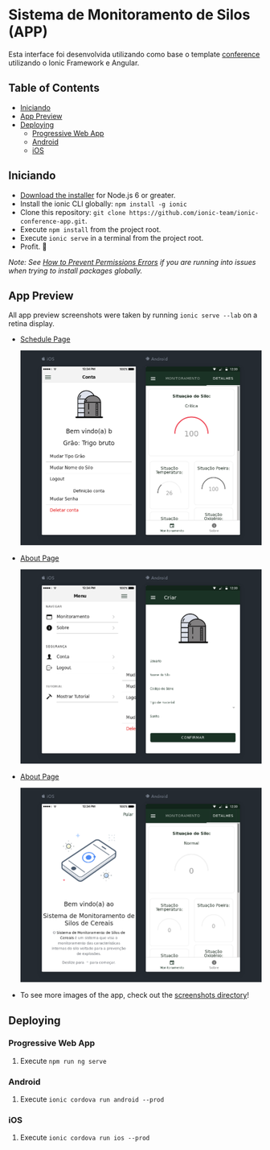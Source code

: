 # Sistema de Monitoramento de Silos (APP)

Esta interface foi desenvolvida utilizando como base o template [conference](https://github.com/ionic-team/ionic-conference-app) utilizando o Ionic Framework e Angular.


## Table of Contents
- [Iniciando](#iniciando)
- [App Preview](#app-preview)
- [Deploying](#deploying)
  - [Progressive Web App](#progressive-web-app)
  - [Android](#android)
  - [iOS](#ios)


## Iniciando

* [Download the installer](https://nodejs.org/) for Node.js 6 or greater.
* Install the ionic CLI globally: `npm install -g ionic`
* Clone this repository: `git clone https://github.com/ionic-team/ionic-conference-app.git`.
* Execute `npm install` from the project root.
* Execute `ionic serve` in a terminal from the project root.
* Profit. :tada:

_Note: See [How to Prevent Permissions Errors](https://docs.npmjs.com/getting-started/fixing-npm-permissions) if you are running into issues when trying to install packages globally._


## App Preview

All app preview screenshots were taken by running `ionic serve --lab` on a retina display.

- [Schedule Page](https://github.com/ionic-team/ionic-conference-app/blob/master/src/app/pages/schedule/schedule.html)

  <img src="resources/screenshots/Screenshot_20190928_170135.png" alt="Schedule">


- [About Page](https://github.com/ionic-team/ionic-conference-app/blob/master/src/app/pages/about/about.html)

  <img src="resources/screenshots/Screenshot_20190928_170232.png" alt="Schedule">

- [About Page](https://github.com/ionic-team/ionic-conference-app/blob/master/src/app/pages/about/about.html)

  <img src="resources/screenshots/Screenshot_20190928_170308.png" alt="Schedule">


- To see more images of the app, check out the [screenshots directory](https://github.com/ionic-team/ionic-conference-app/tree/master/resources/screenshots)!


## Deploying

### Progressive Web App

1. Execute `npm run ng serve`

### Android

1. Execute `ionic cordova run android --prod`

### iOS

1. Execute `ionic cordova run ios --prod`
